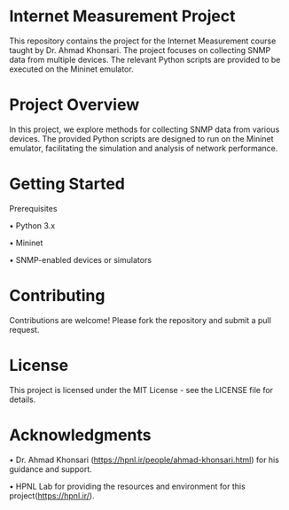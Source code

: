 # Internet Measurement Project

This repository contains the project for the Internet Measurement course taught by Dr. Ahmad Khonsari. The project
focuses on collecting SNMP data from multiple devices. The relevant Python scripts are provided to be executed on the
Mininet emulator.

# Project Overview

In this project, we explore methods for collecting SNMP data from various devices. The provided Python scripts are
designed to run on the Mininet emulator, facilitating the simulation and analysis of network performance.

# Getting Started

Prerequisites

• Python 3.x

• Mininet

• SNMP-enabled devices or simulators

# Contributing

Contributions are welcome! Please fork the repository and submit a pull request.

# License

This project is licensed under the MIT License - see the LICENSE file for details.

# Acknowledgments

• Dr. Ahmad Khonsari (https://hpnl.ir/people/ahmad-khonsari.html) for his guidance and support.

• HPNL Lab for providing the resources and environment for this project(https://hpnl.ir/).
